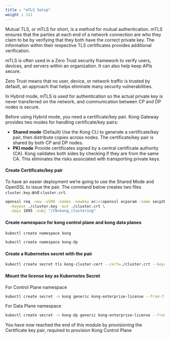 ```yaml
---
title : "mTLS Setup"
weight : 111
---
```


Mutual TLS, or mTLS for short, is a method for mutual authentication. mTLS ensures that the parties at each end of a network connection are who they claim to be by verifying that they both have the correct private key. The information within their respective TLS certificates provides additional verification.

mTLS is often used in a Zero Trust security framework to verify users, devices, and servers within an organization. It can also help keep APIs secure.

Zero Trust means that no user, device, or network traffic is trusted by default, an approach that helps eliminate many security vulnerabilities.

In Hybrid mode, mTLS is used for authentication so the actual private key is never transferred on the network, and communication between CP and DP nodes is secure.

Before using Hybrid mode, you need a certificate/key pair. Kong Gateway provides two modes for handling certificate/key pairs:

* **Shared mode** (Default) Use the Kong CLI to generate a certificate/key pair, then distribute copies across nodes. The certificate/key pair is shared by both CP and DP nodes.
* **PKI mode** Provide certificates signed by a central certificate authority (CA). Kong validates both sides by checking if they are from the same CA. This eliminates the risks associated with transporting private keys.


#### Create Certificate/key pair
To have an easier deployment we’re going to use the Shared Mode and OpenSSL to issue the pair. The command below creates two files `cluster.key` and `cluster.crt`.

```bash
openssl req -new -x509 -nodes -newkey ec:<(openssl ecparam -name secp384r1) \
  -keyout ./cluster.key -out ./cluster.crt \
  -days 1095 -subj "/CN=kong_clustering"
```

#### Create namespace for kong control plane and kong data planes

```bash
kubectl create namespace kong
```

```bash
kubectl create namespace kong-dp
```

#### Create a Kubernetes secret with the pair

```bash
kubectl create secret tls kong-cluster-cert --cert=./cluster.crt --key=./cluster.key -n kong
```

#### Mount the license key as Kubernetes Secret

For Control Plane namespace

```bash
kubectl create secret -n kong generic kong-enterprise-license --from-file=license=./license.json
```

For Data Plane namespace

```bash
kubectl create secret -n kong-dp generic kong-enterprise-license --from-file=license=./license.json
```


You have now reached the end of this module by provisioning the Certificate key pair, required to provision Kong Control Plane